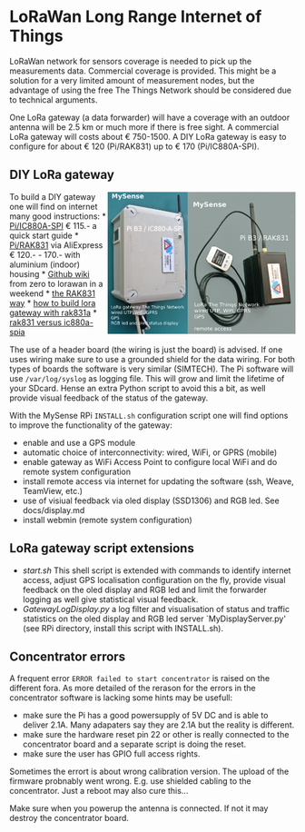 # LoRaWan Long Range Internet of Things
LoRaWan network for sensors coverage is needed to pick up the measurements data. Commercial coverage is provided. This might be a solution for a very limited amount of measurement nodes, but the advantage of using the free The Things Network should be considered due to technical arguments.

One LoRa gateway (a data forwarder) will have a coverage with an outdoor antenna will be 2.5 km or much more if there is free sight.
A commercial LoRa gateway will costs about € 750-1500. A DIY LoRa gateway is easy to configure for about € 120 (Pi/RAK831) up to € 170 (Pi/IC880A-SPI).

## DIY LoRa gateway
<img src="images/MySense-Pi-RAK831-TTNgateway.png" align=right height=250>
<img src="images/MySense-Pi-IC880A-SPI-TTNgateway.png" align=right height=250>
To build a DIY gateway one will find on internet many good instructions:
* <a href="https://webshop.ideetron.nl/iC880A-SPI"> Pi/IC880A-SPI</a>  € 115.- a quick start guide
* <a href="https://nl.aliexpress.com/item/RAK831-Pilot-Gateway-SX1301-Raspberry-Pi3-GPS-met-complete-behuizing-voor-professionele-demonstratie-set-up/32883987457.html">Pi/RAK831</a> via AliExpress € 120.- - 170.- with aluminium (indoor) housing
* <a href="https://github.com/ttn-zh/ic880a-gateway/wiki"> Github wiki</a> from zero to lorawan in a weekend
* <a href="https://www.thethingsnetwork.org/forum/t/the-hard-rak831-cafe-part-2/10576">the RAK831 way<a>
* <a href="https://www.thethingsnetwork.org/docs/gateways/rak831/">how to build lora gateway with rak831a</a>
* <a href="https://www.thethingsnetwork.org/forum/t/rak831-vs-ic880a-spi/12423">rak831 versus ic880a-spia</a>

The use of a header board (the wiring is just the board) is advised. If one uses wiring make sure to use a grounded shield for the data wiring. For both types of boards the software is very similar (SIMTECH).
The Pi software will use `/var/log/syslog` as logging file. This will grow and limit the lifetime of your SDcard. Hense an extra Python script to avoid this a bit, as well provide visual feedback of the status of the gateway.

With the MySense RPi `INSTALL.sh` configuration script one will find options to improve the functionality of the gateway:
- enable and use a GPS module
- automatic choice of interconnectivity: wired, WiFi, or GPRS (mobile)
- enable gateway as WiFi Access Point to configure local WiFi and do remote system configuration
- install remote access via internet for updating the software (ssh, Weave, TeamView, etc.)
- use of visiual feedback via oled display (SSD1306) and RGB led. See docs/display.md
- install webmin (remote system configuration)

## LoRa gateway script extensions
* *start.sh* This shell script is extended with commands to identify internet access, adjust GPS localisation configuration on the fly, provide visual feedback on the oled display and RGB led and limit the forwarder logging as well give statistical visual feedback.
* *GatewayLogDisplay.py* a log filter and visualisation of status and traffic statistics on the oled display and RGB led server `MyDisplayServer.py' (see RPi directory, install this script with INSTALL.sh).

## Concentrator errors
A frequent error `ERROR failed to start concentrator` is raised on the different fora. As more detailed of the rerason for the errors in the concentrator software is lacking some hints may be usefull:
* make sure the Pi has a good powersupply of 5V DC and is able to deliver 2.1A. Many adapaters say they are 2.1A but the reality is different.
* make sure the hardware reset pin 22 or other is really connected to the concentrator board and a separate script is doing the reset.
* make sure the user has GPIO full access rights.

Sometimes the errort is about wrong calibration version. The upload of the firmware probnably went wrong. E.g. use shielded cabling to the concentrator. Just a reboot may also cure this...

Make sure when you powerup the antenna is connected. If not it may destroy the concentrator board.
